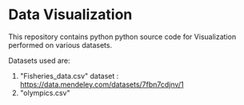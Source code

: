 # Data Visualization
 This repository contains python python source code for Visualization performed on various datasets.
 
 Datasets used are:
 
 1. "Fisheries_data.csv" dataset : https://data.mendeley.com/datasets/7fbn7cdjnv/1
 2. "olympics.csv" 
